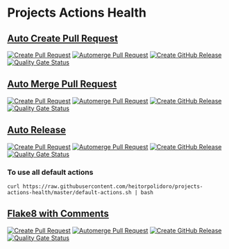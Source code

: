 # Projects Actions Health
## [Auto Create Pull Request](https://github.com/heitorpolidoro/autocreate-pr)
[![Create Pull Request](https://github.com/heitorpolidoro/autocreate-pr/actions/workflows/autocreate-pr.yml/badge.svg)](https://github.com/heitorpolidoro/autocreate-pr/actions/workflows/autocreate-pr.yml)
[![Automerge Pull Request](https://github.com/heitorpolidoro/autocreate-pr/actions/workflows/automerge-pr.yml/badge.svg)](https://github.com/heitorpolidoro/autocreate-pr/actions/workflows/automerge-pr.yml)
[![Create GitHub Release](https://github.com/heitorpolidoro/autocreate-pr/actions/workflows/auto-release.yml/badge.svg)](https://github.com/heitorpolidoro/autocreate-pr/actions/workflows/auto-release.yml)
[![Quality Gate Status](https://sonarcloud.io/api/project_badges/measure?project=heitorpolidoro_autocreate-PR&metric=alert_status)](https://sonarcloud.io/summary/new_code?id=heitorpolidoro_autocreate-PR)

## [Auto Merge Pull Request](https://github.com/heitorpolidoro/automerge-pr)
[![Create Pull Request](https://github.com/heitorpolidoro/automerge-pr/actions/workflows/autocreate-pr.yml/badge.svg)](https://github.com/heitorpolidoro/automerge-pr/actions/workflows/autocreate-pr.yml)
[![Automerge Pull Request](https://github.com/heitorpolidoro/automerge-pr/actions/workflows/automerge-pr.yml/badge.svg)](https://github.com/heitorpolidoro/automerge-pr/actions/workflows/automerge-pr.yml)
[![Create GitHub Release](https://github.com/heitorpolidoro/automerge-pr/actions/workflows/auto-release.yml/badge.svg)](https://github.com/heitorpolidoro/automerge-pr/actions/workflows/auto-release.yml)
[![Quality Gate Status](https://sonarcloud.io/api/project_badges/measure?project=heitorpolidoro_automerge-pr&metric=alert_status)](https://sonarcloud.io/summary/new_code?id=heitorpolidoro_automerge-pr)

## [Auto Release](https://github.com/heitorpolidoro/auto-release)
[![Create Pull Request](https://github.com/heitorpolidoro/auto-release/actions/workflows/autocreate-pr.yml/badge.svg)](https://github.com/heitorpolidoro/auto-release/actions/workflows/autocreate-pr.yml)
[![Automerge Pull Request](https://github.com/heitorpolidoro/auto-release/actions/workflows/automerge-pr.yml/badge.svg)](https://github.com/heitorpolidoro/auto-release/actions/workflows/automerge-pr.yml)
[![Create GitHub Release](https://github.com/heitorpolidoro/auto-release/actions/workflows/auto-release.yml/badge.svg)](https://github.com/heitorpolidoro/auto-release/actions/workflows/auto-release.yml)
[![Quality Gate Status](https://sonarcloud.io/api/project_badges/measure?project=heitorpolidoro_auto-release&metric=alert_status)](https://sonarcloud.io/summary/new_code?id=heitorpolidoro_auto-release)

### To use all default actions
```shell
curl https://raw.githubusercontent.com/heitorpolidoro/projects-actions-health/master/default-actions.sh | bash
```
## [Flake8 with Comments](https://github.com/heitorpolidoro/flake8-with-PR-comments)
[![Create Pull Request](https://github.com/heitorpolidoro/flake8-with-PR-comments/actions/workflows/autocreate-pr.yml/badge.svg)](https://github.com/heitorpolidoro/flake8-with-PR-comments/actions/workflows/autocreate-pr.yml)
[![Automerge Pull Request](https://github.com/heitorpolidoro/flake8-with-PR-comments/actions/workflows/automerge-pr.yml/badge.svg)](https://github.com/heitorpolidoro/flake8-with-PR-comments/actions/workflows/automerge-pr.yml)
[![Create GitHub Release](https://github.com/heitorpolidoro/flake8-with-PR-comments/actions/workflows/auto-release.yml/badge.svg)](https://github.com/heitorpolidoro/flake8-with-PR-comments/actions/workflows/auto-release.yml)
[![Quality Gate Status](https://sonarcloud.io/api/project_badges/measure?project=heitorpolidoro_flake8-with-PR-comments&metric=alert_status)](https://sonarcloud.io/summary/new_code?id=heitorpolidoro_flake8-with-PR-comments)

